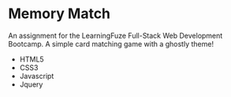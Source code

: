# Memory Match
An assignment for the LearningFuze Full-Stack Web Development Bootcamp. A simple card matching game with a ghostly theme!

<ul>
<li>HTML5</li>
<li>CSS3</li>
<li>Javascript</li>
<li>Jquery</li>
</ul>
